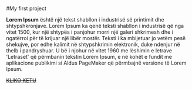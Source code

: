 #My first project

**Lorem Ipsum** është një tekst shabllon i industrisë së printimit dhe shtypshkronjave. Lorem Ipsum ka qenë teksti shabllon i industrisë që nga vitet 1500, kur një shtypës i panjohur morri një galeri shkrimesh dhe i ngatërroi për të krijuar një libër mostër. Teksti i ka mbijetuar jo vetëm pesë shekujve, por edhe kalimit në shtypshkrimin elektronik, duke ndenjur në thelb i pandryshuar. U bë i njohur në vitet 1960 me lëshimin e letrave 'Letraset' që përmbanin tekstin Lorem Ipsum, e në kohët e fundit me aplikacione publikimi si Aldus PageMaker që përmbajnë versione të Lorem Ipsum.

~~[KLIKO KETU](fatlindahajdari.com)~~